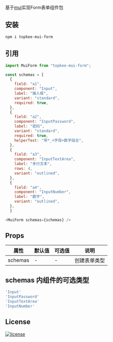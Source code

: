 基于[mui](https://mui.com/)实现Form表单组件包   
<!-- ![img](https://webertop.oss-cn-hongkong.topkee.top/u_411116921098997760/202209231555652.png) -->

## 安装
```
npm i topkee-mui-form
```

## 引用
```js
import MuiForm from "topkee-mui-form";

const schemas = [
  {
    field: "a1",
    component: "Input",
    label: "输入框",
    variant: "standard",
    required: true,
  },
  {
    field: "a2",
    component: "InputPassword",
    label: "密码",
    variant: "standard",
    required: true,
    helperText: "带*_+字母+数字组合",
  },
  {
    field: "a3",
    component: "InputTextArea",
    label: "多行文本",
    rows: 4,
    variant: "outlined",
  },
  {
    field: "a4",
    component: "InputNumber",
    label: "数字",
    variant: "outlined",
  },
  ]

<MuiForm schemas={schemas} />
```
## Props
|属性|默认值|可选值|说明|
|----|-----|------|-----|
|schemas|-|-|创建表单类型|

## schemas 内组件的可选类型
```js
'Input'
'InputPassword'
'InputTextArea'
'InputNumber'
```

## License
[![license](https://img.shields.io/badge/license-MIT-blue.svg)](https://github.com/mui/material-ui/blob/HEAD/LICENSE)